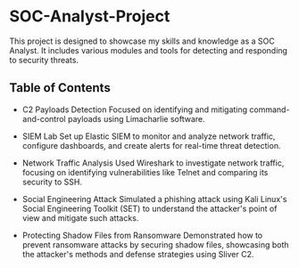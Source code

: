 # SOC-Analyst-Project
This project is designed to showcase my skills and knowledge as a SOC Analyst. It includes various modules and tools for detecting and responding to security threats.

## Table of Contents  
* C2 Payloads Detection
Focused on identifying and mitigating command-and-control payloads using Limacharlie software.

* SIEM Lab
Set up Elastic SIEM to monitor and analyze network traffic, configure dashboards, and create alerts for real-time threat detection.

* Network Traffic Analysis
Used Wireshark to investigate network traffic, focusing on identifying vulnerabilities like Telnet and comparing its security to SSH.

* Social Engineering Attack
Simulated a phishing attack using Kali Linux's Social Engineering Toolkit (SET) to understand the attacker's point of view and mitigate such attacks.

* Protecting Shadow Files from Ransomware
Demonstrated how to prevent ransomware attacks by securing shadow files, showcasing both the attacker's methods and defense strategies using Sliver C2.
